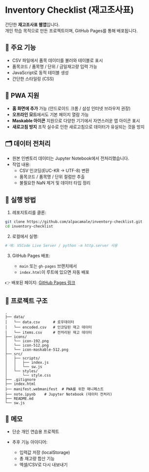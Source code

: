 # Inventory Checklist (재고조사표)

간단한 **재고조사표 웹앱**입니다.  
개인 학습 목적으로 만든 프로젝트이며, GitHub Pages를 통해 배포됩니다.

## 📌 주요 기능

- CSV 파일에서 품목 데이터를 불러와 테이블로 표시
- 품목코드 / 품목명 / 단위 / 금일재고량 입력 가능
- JavaScript로 동적 테이블 생성
- 간단한 스타일링 (CSS)

## 📱 PWA 지원

- **홈 화면에 추가** 가능 (안드로이드 크롬 / 삼성 인터넷 브라우저 권장)
- **오프라인 모드**에서도 기본 페이지 열람 가능
- **Maskable 아이콘** 지원으로 다양한 기기에서 자연스러운 앱 아이콘 표시
- **새로고침 방지** 조작 실수로 인한 새로고침으로 데이터가 유실되는 것을 방지

## 🗂️ 데이터 전처리

- 원본 인벤토리 데이터는 Jupyter Notebook에서 전처리했습니다.
- 작업 내용:
  - CSV 인코딩(EUC-KR → UTF-8) 변환
  - 품목코드 / 품목명 / 단위 컬럼만 추출
  - 불필요한 NaN 제거 및 데이터 타입 정리

## 🚀 실행 방법

1. 레포지토리를 클론:

```bash
git clone https://github.com/alpacamale/inventory-checklist.git
cd inventory-checklist
```

2. 로컬에서 실행:

```bash
# 예: VSCode Live Server / python -m http.server 사용
```

3. GitHub Pages 배포:

   - `main` 또는 `gh-pages` 브랜치에서
   - `index.html`이 루트에 있으면 자동 배포

👉 배포된 페이지: [GitHub Pages 링크](https://alpacamale.github.io/inventory-checklist/)

## 📂 프로젝트 구조

```
.
├── data/
│   └── data.csv      # 로우데이터
│   └── encoded.csv   # 인코딩된 재고 데이터
│   └── items.csv     # 전처리된 재고 데이터
├── icons/
│   └── icon-192.png
│   └── icon-512.png
│   └── icon-maskable-512.png
├── src/
│   ├── scripts/
│   │   ├── index.js
│   │   └── sw.js
│   └── styles/
│       └── style.css
├── .gitignore
├── index.html
├── manifest.webmanifest  # PWA를 위한 매니페스트
├── note.ipynb    # Jupyter Notebook (데이터 전처리)
├── README.md
└── sw.js
```

## 📝 메모

- 단순 개인 연습용 프로젝트
- 추후 기능 아이디어:

  - 입력값 저장 (localStorage)
  - 총 재고량 합산 기능
  - 엑셀/CSV로 다시 내보내기
